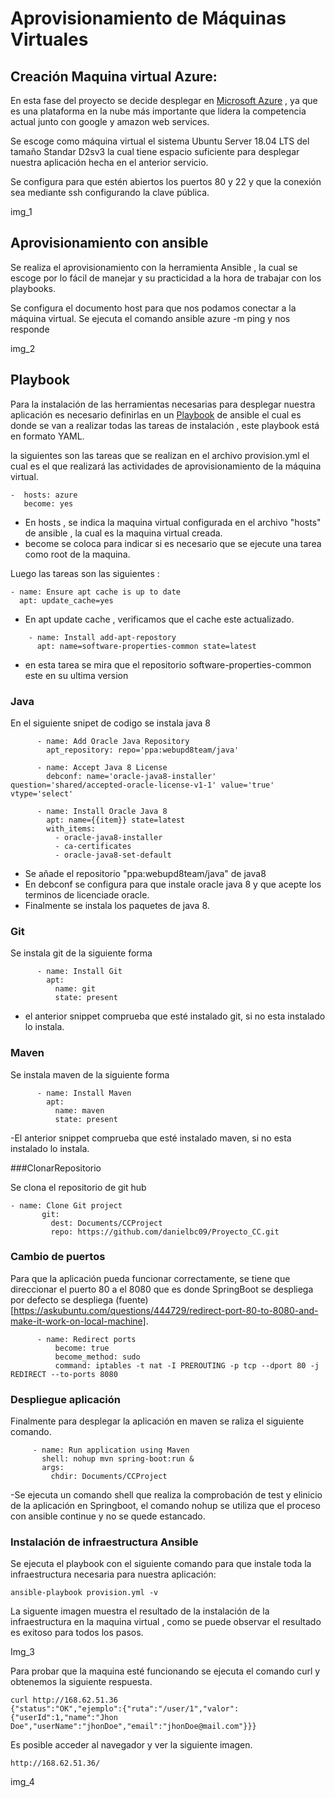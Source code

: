 # Aprovisionamiento de Máquinas Virtuales 

## Creación Maquina virtual Azure:

En esta fase del proyecto se decide desplegar en [Microsoft Azure](https://azure.microsoft.com) , ya que es una plataforma en la nube más importante que lidera la competencia actual junto con google y amazon web services.

Se escoge como máquina virtual el sistema  Ubuntu Server 18.04 LTS del tamaño Standar D2sv3  la cual tiene espacio suficiente para desplegar nuestra aplicación hecha en el anterior servicio.

Se configura para que estén abiertos los puertos 80 y 22 y que la conexión sea mediante ssh configurando la clave pública.


img_1

## Aprovisionamiento con ansible

Se realiza el aprovisionamiento con la herramienta Ansible , la cual se escoge por lo fácil de manejar y su practicidad a la hora de trabajar con los playbooks.

Se configura  el documento host para que nos podamos conectar a la máquina virtual. Se ejecuta el comando ansible azure -m ping y nos responde 

img_2


## Playbook

Para la instalación de las herramientas necesarias para desplegar nuestra aplicación es necesario definirlas en un [Playbook](https://docs.ansible.com/ansible/2.5/user_guide/playbooks.html) de ansible el cual es donde se van a realizar todas las tareas de instalación , este playbook está en formato YAML.

la siguientes son las tareas que se realizan en el archivo provision.yml el cual es el que realizará las actividades de aprovisionamiento de la máquina virtual.

~~~
-  hosts: azure
   become: yes
~~~
 - En hosts , se indica la maquina virtual configurada en el archivo "hosts" de ansible , la cual es la maquina virtual creada.
 - become se coloca para indicar si es necesario que se ejecute una tarea como root de la maquina.
 
 Luego las tareas son las siguientes :
 
 ~~~
 - name: Ensure apt cache is up to date
   apt: update_cache=yes
 ~~~
 - En apt update cache , verificamos que el cache este actualizado.
 
~~~
    - name: Install add-apt-repostory
      apt: name=software-properties-common state=latest
~~~
- en esta tarea se mira que el repositorio software-properties-common este en su ultima version

### Java

En el siguiente snipet de codigo se instala java 8
~~~
      - name: Add Oracle Java Repository
        apt_repository: repo='ppa:webupd8team/java'

      - name: Accept Java 8 License
        debconf: name='oracle-java8-installer' question='shared/accepted-oracle-license-v1-1' value='true' vtype='select'

      - name: Install Oracle Java 8
        apt: name={{item}} state=latest
        with_items:
          - oracle-java8-installer
          - ca-certificates
          - oracle-java8-set-default
~~~
- Se añade el repositorio "ppa:webupd8team/java"  de java8
- En debconf se configura para que instale oracle java 8 y que acepte los terminos de licenciade oracle.
- Finalmente se instala los paquetes de java 8. 

### Git

Se instala git de la siguiente forma
~~~
      - name: Install Git
        apt:
          name: git
          state: present
~~~
- el anterior snippet comprueba que esté instalado git, si no esta instalado lo instala.

### Maven

 
Se instala maven de la siguiente forma
~~~
      - name: Install Maven
        apt:
          name: maven
          state: present
~~~
-El anterior snippet comprueba que esté instalado maven, si no esta instalado lo instala. 

 ###ClonarRepositorio
 
 Se clona el repositorio de git hub 
 ~~~
- name: Clone Git project
        git:
          dest: Documents/CCProject
          repo: https://github.com/danielbc09/Proyecto_CC.git
 ~~~
 ### Cambio de puertos
 
 Para que la aplicación pueda funcionar correctamente, se tiene que direccionar el puerto 80 a el 8080 que es donde SpringBoot se despliega por defecto
 se despliega (fuente) [https://askubuntu.com/questions/444729/redirect-port-80-to-8080-and-make-it-work-on-local-machine].
 
 ~~~
       - name: Redirect ports
           become: true
           become_method: sudo
           command: iptables -t nat -I PREROUTING -p tcp --dport 80 -j REDIRECT --to-ports 8080
 ~~~

 ### Despliegue aplicación
 
 Finalmente para desplegar la aplicación en maven se raliza el siguiente comando.
 
  ~~~
       - name: Run application using Maven
         shell: nohup mvn spring-boot:run &
         args:
           chdir: Documents/CCProject
  ~~~
   -Se ejecuta un comando shell que realiza la comprobación de test y elinicio de la aplicación en Springboot, el comando nohup se utiliza 
   que el proceso con ansible continue y no se quede estancado.

### Instalación de infraestructura Ansible
 
Se ejecuta el playbook con el siguiente comando para que instale toda la infraestructura necesaria para nuestra aplicación:

~~~
ansible-playbook provision.yml -v
~~~

La siguente imagen muestra el resultado de la instalación de la infraestructura en la maquina virtual , como se puede observar 
el resultado es exitoso para todos los pasos.


Img_3

Para probar que la maquina esté funcionando se ejecuta el comando curl y obtenemos la siguiente respuesta.

~~~
curl http://168.62.51.36
{"status":"OK","ejemplo":{"ruta":"/user/1","valor":{"userId":1,"name":"Jhon Doe","userName":"jhonDoe","email":"jhonDoe@mail.com"}}}
~~~

 
Es posible acceder al navegador y ver la siguiente imagen.

~~~
http://168.62.51.36/
~~~

img_4
 
 
 
 
 